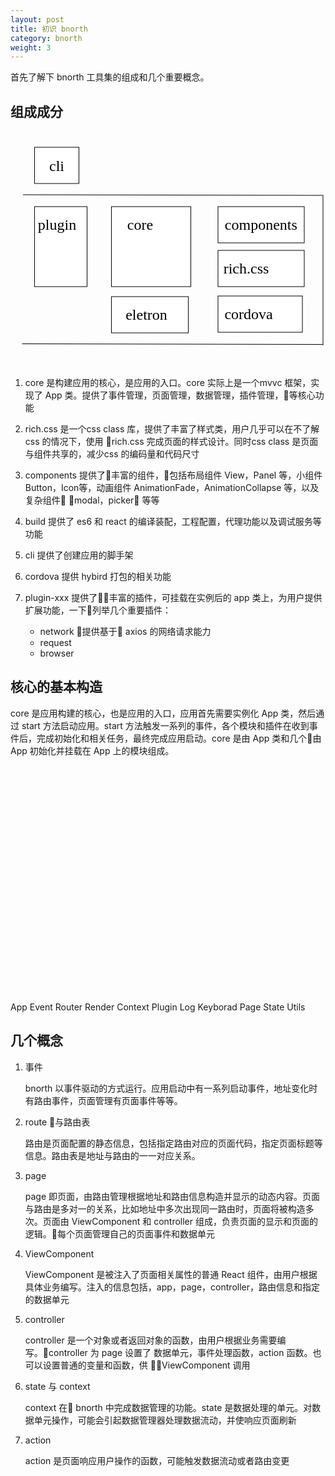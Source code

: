 ```yaml
---
layout: post
title: 初识 bnorth
category: bnorth
weight: 3
---
```


首先了解下 bnorth 工具集的组成和几个重要概念。

## 组成成分

<svg width="640" height="480" xmlns="http://www.w3.org/2000/svg" xmlns:svg="http://www.w3.org/2000/svg">
 <g>
  <title>Layer 1</title>
  <rect fill="#ffffff" stroke="#000000" x="38.5" y="26" width="71" height="58" id="svg_1"/>
  <line id="svg_2" y2="103" x2="501" y1="102" x1="20" stroke-linecap="null" stroke-linejoin="null" stroke-dasharray="null" stroke="#000000" fill="none"/>
  <line stroke="#000000" id="svg_3" y2="342.99999" x2="500" y1="104" x1="500" stroke-linecap="null" stroke-linejoin="null" stroke-dasharray="null" fill="none"/>
  <text xml:space="preserve" text-anchor="middle" font-family="serif" font-size="24" id="svg_4" y="64" x="74" stroke-linecap="null" stroke-linejoin="null" stroke-dasharray="null" stroke-width="0" stroke="#000000" fill="#000000">cli</text>
  <rect id="svg_5" fill="#ffffff" stroke="#000000" x="526.5" y="109" width="71" height="58"/>
  <text style="cursor: move;" id="svg_6" xml:space="preserve" text-anchor="middle" font-family="serif" font-size="24" y="147" x="558.5" stroke-linecap="null" stroke-linejoin="null" stroke-dasharray="null" stroke-width="0" stroke="#000000" fill="#000000">build</text>
  <rect stroke="#000000" id="svg_7" fill="#ffffff" x="38.5" y="396" width="88" height="58"/>
  <text id="svg_8" xml:space="preserve" text-anchor="middle" font-family="serif" font-size="24" y="431" x="80.5" stroke-linecap="null" stroke-linejoin="null" stroke-dasharray="null" stroke-width="0" stroke="#000000" fill="#000000">browser</text>
  <line id="svg_9" y2="341.5" x2="499.5" y1="340.5" x1="18.5" stroke-linecap="null" stroke-linejoin="null" stroke-dasharray="null" stroke="#000000" fill="none"/>
  <rect stroke="#000000" id="svg_10" fill="#ffffff" x="154.49999" y="396" width="92" height="58"/>
  <text id="svg_11" xml:space="preserve" text-anchor="middle" font-family="serif" font-size="24" y="431" x="200.5" stroke-linecap="null" stroke-linejoin="null" stroke-dasharray="null" stroke-width="0" stroke="#000000" fill="#000000">pc</text>
  <rect stroke="#000000" id="svg_12" fill="#ffffff" x="272.5" y="396" width="84" height="58"/>
  <text id="svg_13" xml:space="preserve" text-anchor="middle" font-family="serif" font-size="24" y="431" x="314.5" stroke-linecap="null" stroke-linejoin="null" stroke-dasharray="null" stroke-width="0" stroke="#000000" fill="#000000">android</text>
  <rect stroke="#000000" id="svg_14" fill="#ffffff" x="381" y="396" width="89" height="58"/>
  <text transform="matrix(1,0,0,1,0,0) " id="svg_15" xml:space="preserve" text-anchor="middle" font-family="serif" font-size="24" y="431" x="427.5" stroke-linecap="null" stroke-linejoin="null" stroke-dasharray="null" stroke-width="0" stroke="#000000" fill="#000000">ios</text>
  <text xml:space="preserve" text-anchor="middle" font-family="serif" font-size="24" id="svg_16" y="428" x="494" stroke-linecap="null" stroke-linejoin="null" stroke-dasharray="null" stroke-width="0" stroke="#000000" fill="#000000">...</text>
  <rect stroke="#000000" id="svg_17" fill="#ffffff" x="161.5" y="121" width="127" height="128.00001"/>
  <text id="svg_18" xml:space="preserve" text-anchor="middle" font-family="serif" font-size="24" y="158" x="207.5" stroke-linecap="null" stroke-linejoin="null" stroke-dasharray="null" stroke-width="0" stroke="#000000" fill="#000000">core</text>
  <rect stroke="#000000" id="svg_19" fill="#ffffff" x="38.5" y="121" width="84" height="128"/>
  <text id="svg_20" xml:space="preserve" text-anchor="middle" font-family="serif" font-size="24" y="158" x="74.5" stroke-linecap="null" stroke-linejoin="null" stroke-dasharray="null" stroke-width="0" stroke="#000000" fill="#000000">plugin</text>
  <rect stroke="#000000" id="svg_22" fill="#ffffff" x="332" y="121" width="138" height="58"/>
  <text id="svg_23" xml:space="preserve" text-anchor="middle" font-family="serif" font-size="24" y="158" x="400.8125" stroke-linecap="null" stroke-linejoin="null" stroke-dasharray="null" stroke-width="0" stroke="#000000" fill="#000000">components</text>
  <rect id="svg_24" stroke="#000000" fill="#ffffff" x="332" y="191" width="138" height="58"/>
  <text transform="matrix(1,0,0,1,0,0) " id="svg_25" xml:space="preserve" text-anchor="middle" font-family="serif" font-size="24" y="228" x="377" stroke-linecap="null" stroke-linejoin="null" stroke-dasharray="null" stroke-width="0" stroke="#000000" fill="#000000">rich.css</text>
  <rect stroke="#000000" id="svg_26" fill="#ffffff" x="161.5" y="265" width="122.99999" height="58"/>
  <text style="cursor: move;" id="svg_27" xml:space="preserve" text-anchor="middle" font-family="serif" font-size="24" y="302" x="217.5" stroke-linecap="null" stroke-linejoin="null" stroke-dasharray="null" stroke-width="0" stroke="#000000" fill="#000000">eletron</text>
  <rect stroke="#000000" id="svg_28" fill="#ffffff" x="332" y="264" width="134.99999" height="58"/>
  <text id="svg_29" xml:space="preserve" text-anchor="middle" font-family="serif" font-size="24" y="301" x="381.10938" stroke-linecap="null" stroke-linejoin="null" stroke-dasharray="null" stroke-width="0" stroke="#000000" fill="#000000">cordova</text>
 </g>
</svg>

1. core 是构建应用的核心，是应用的入口。core 实际上是一个mvvc 框架，实现了 App 类。提供了事件管理，页面管理，数据管理，插件管理，等核心功能
1. rich.css 是一个css class 库，提供了丰富了样式类，用户几乎可以在不了解css 的情况下，使用 rich.css 完成页面的样式设计。同时css class 是页面与组件共享的，减少css 的编码量和代码尺寸
1. components 提供了丰富的组件，包括布局组件 View，Panel 等，小组件 Button，Icon等，动画组件 AnimationFade，AnimationCollapse 等，以及复杂组件 modal，picker 等等
1. build 提供了 es6 和 react 的编译装配，工程配置，代理功能以及调试服务等功能
1. cli 提供了创建应用的脚手架
1. cordova 提供 hybird 打包的相关功能
1. plugin-xxx 提供了丰富的插件，可挂载在实例后的 app 类上，为用户提供扩展功能，一下列举几个重要插件：

    - network 提供基于 axios 的网络请求能力
    - request 
    - browser

## 核心的基本构造

core 是应用构建的核心，也是应用的入口，应用首先需要实例化 App 类，然后通过 start 方法启动应用。start 方法触发一系列的事件，各个模块和插件在收到事件后，完成初始化和相关任务，最终完成应用启动。core 是由 App 类和几个由 App 初始化并挂载在 App 上的模块组成。
<svg width="640" height="480" xmlns="http://www.w3.org/2000/svg" xmlns:svg="http://www.w3.org/2000/svg">
 <g>
  <title>Layer 1</title>
  <rect stroke="#000000" fill="#ffffff" x="114" y="22" width="72" height="437.99999" id="svg_1"/>
  <text fill="#000000" stroke="#000000" stroke-width="0" x="149" y="60" id="svg_2" font-size="24" font-family="serif" text-anchor="middle" xml:space="preserve">App</text>
  <rect fill="#ffffff" stroke="#000000" x="234" y="24" width="107" height="46" id="svg_4"/>
  <text fill="#000000" stroke="#000000" stroke-width="0" x="269.42188" y="55" id="svg_5" font-size="24" font-family="serif" text-anchor="middle" xml:space="preserve">Event</text>
  <rect id="svg_3" fill="#ffffff" stroke="#000000" x="234.5" y="76" width="107" height="46"/>
  <text transform="matrix(1,0,0,1,0,0) " id="svg_6" fill="#000000" stroke="#000000" stroke-width="0" x="273.79688" y="107" font-size="24" font-family="serif" text-anchor="middle" xml:space="preserve">Router</text>
  <rect id="svg_9" fill="#ffffff" stroke="#000000" x="234.5" y="129" width="107" height="46"/>
  <text id="svg_10" fill="#000000" stroke="#000000" stroke-width="0" x="275.32813" y="160" font-size="24" font-family="serif" text-anchor="middle" xml:space="preserve">Render</text>
  <rect id="svg_11" fill="#ffffff" stroke="#000000" x="234.5" y="184" width="107" height="46"/>
  <text transform="matrix(1,0,0,1,0,0) " id="svg_12" fill="#000000" stroke="#000000" stroke-width="0" x="278.96875" y="215" font-size="24" font-family="serif" text-anchor="middle" xml:space="preserve">Context</text>
  <rect id="svg_13" fill="#ffffff" stroke="#000000" x="235.5" y="240" width="107" height="46"/>
  <text id="svg_14" fill="#000000" stroke="#000000" stroke-width="0" x="271.98438" y="271" font-size="24" font-family="serif" text-anchor="middle" xml:space="preserve">Plugin</text>
  <rect id="svg_15" fill="#ffffff" stroke="#000000" x="235.5" y="296" width="107" height="46"/>
  <text id="svg_16" fill="#000000" stroke="#000000" stroke-width="0" x="259.09375" y="327" font-size="24" font-family="serif" text-anchor="middle" xml:space="preserve">Log</text>
  <rect id="svg_17" fill="#ffffff" stroke="#000000" x="236.5" y="358" width="107" height="46"/>
  <text transform="matrix(1,0,0,1,0,0) " id="svg_18" fill="#000000" stroke="#000000" stroke-width="0" x="288.5" y="389" font-size="24" font-family="serif" text-anchor="middle" xml:space="preserve">Keyborad</text>
  <rect id="svg_19" fill="#ffffff" stroke="#000000" x="396.5" y="76" width="107" height="46"/>
  <text id="svg_20" fill="#000000" stroke="#000000" stroke-width="0" x="424.79688" y="107" font-size="24" font-family="serif" text-anchor="middle" xml:space="preserve">Page</text>
  <rect id="svg_21" fill="#ffffff" stroke="#000000" x="397.5" y="184" width="107" height="46"/>
  <text id="svg_22" fill="#000000" stroke="#000000" stroke-width="0" x="425.79688" y="215" font-size="24" font-family="serif" text-anchor="middle" xml:space="preserve">State</text>
  <rect id="svg_23" fill="#ffffff" stroke="#000000" x="236.5" y="415" width="107" height="46"/>
  <text id="svg_24" fill="#000000" stroke="#000000" stroke-width="0" x="263.73438" y="446" font-size="24" font-family="serif" text-anchor="middle" xml:space="preserve">Utils</text>
 </g>
</svg>

## 几个概念

1. 事件

    bnorth 以事件驱动的方式运行。应用启动中有一系列启动事件，地址变化时有路由事件，页面管理有页面事件等等。

1. route 与路由表

    路由是页面配置的静态信息，包括指定路由对应的页面代码，指定页面标题等信息。路由表是地址与路由的一一对应关系。

1. page

    page 即页面，由路由管理根据地址和路由信息构造并显示的动态内容。页面与路由是多对一的关系，比如地址中多次出现同一路由时，页面将被构造多次。页面由 ViewComponent 和 controller 组成，负责页面的显示和页面的逻辑。每个页面管理自己的页面事件和数据单元

1. ViewComponent

    ViewComponent 是被注入了页面相关属性的普通 React 组件，由用户根据具体业务编写。注入的信息包括，app，page，controller，路由信息和指定的数据单元

1. controller

    controller 是一个对象或者返回对象的函数，由用户根据业务需要编写。controller 为 page 设置了 数据单元，事件处理函数，action 函数。也可以设置普通的变量和函数，供 ViewComponent 调用

1. state 与 context

    context 在 bnorth 中完成数据管理的功能。state 是数据处理的单元。对数据单元操作，可能会引起数据管理器处理数据流动，并使响应页面刷新

1. action

    action 是页面响应用户操作的函数，可能触发数据流动或者路由变更
